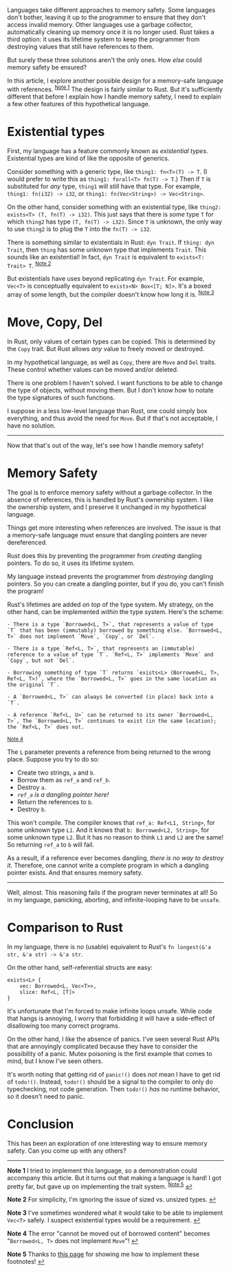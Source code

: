 Languages take different approaches to memory safety. Some languages don't bother, leaving it up to the programmer to ensure that they don't access invalid memory. Other languages use a garbage collector, automatically cleaning up memory once it is no longer used. Rust takes a third option: it uses its lifetime system to keep the programmer from destroying values that still have references to them. 

But surely these three solutions aren't the only ones. How *else* could memory safety be ensured?

In this article, I explore another possible design for a memory-safe language with references. <sup id="a1">[Note 1](#f1)</sup>
The design is fairly similar to Rust. But it's sufficiently different that before I explain how I handle memory safety, I need to explain a few other features of this hypothetical language.

# Existential types

First, my language has a feature commonly known as *existential types*. Existential types are kind of like the opposite of generics.

Consider something with a generic type, like `thing1: fn<T>(T) -> T`. (I would prefer to write this as `thing1: forall<T> fn(T) -> T`.) Then if `T` is substituted for *any* type, `thing1` will still have that type. For example, `thing1: fn(i32) -> i32`, or `thing1: fn(Vec<String>) -> Vec<String>`.

On the other hand, consider something with an existential type, like `thing2: exists<T> (T, fn(T) -> i32)`. This just says that there is *some* type `T` for which `thing2` has type `(T, fn(T) -> i32)`. Since `T` is unknown, the only way to use `thing2` is to plug the `T` into the `fn(T) -> i32`.

There is something similar to existentials in Rust: `dyn Trait`. If `thing: dyn Trait`, then `thing` has some unknown type that implements `Trait`. This sounds like an existential! In fact,  `dyn Trait` is equivalent to `exists<T: Trait> T`.
<sup id="a2">[Note 2](#f2)</sup>

But existentials have uses beyond replicating `dyn Trait`. For example, `Vec<T>` is conceptually equivalent to `exists<N> Box<[T; N]>`. It's a boxed array of some length, but the compiler doesn't know how long it is.
<sup id="a3">[Note 3](#f3)</sup>

# Move, Copy, Del

In Rust, only values of certain types can be copied. This is determined by the `Copy` trait. But Rust allows *any* value to freely moved or destroyed.

In my hypothetical language, as well as `Copy`, there are `Move` and `Del` traits. These control whether values can be moved and/or deleted.

There is one problem I haven't solved. I want functions to be able to change the type of objects, without moving them. But I don't know how to notate the type signatures of such functions.

I suppose in a less low-level language than Rust, one could simply box everything, and thus avoid the need for `Move`. But if that's not acceptable, I have no solution.

---

Now that that's out of the way, let's see how I handle memory safety!

# Memory Safety

The goal is to enforce memory safety without a garbage collector. In the absence of references, this is handled by Rust's ownership system. I like the ownership system, and I preserve it unchanged in my hypothetical language.

Things get more interesting when references are involved. The issue is that a memory-safe language must ensure that dangling pointers are never dereferenced.

Rust does this by preventing the programmer from *creating* dangling pointers. To do so, it uses its lifetime system.

My language instead prevents the programmer from *destroying* dangling pointers. So you can create a dangling pointer, but if you do, you can't finish the program!

Rust's lifetimes are added *on top* of the type system. My strategy, on the other hand, can be implemented *within* the type system. Here's the scheme:

    - There is a type `Borrowed<L, T>`, that represents a value of type `T` that has been (immutably) borrowed by something else. `Borrowed<L, T>` does not implement `Move`, `Copy`, or `Del`.

    - There is a type `Ref<L, T>`, that represents an (immutable) reference to a value of type `T`. `Ref<L, T>` implements `Move` and `Copy`, but not `Del`.

    - Borrowing something of type `T` returns `exists<L> (Borrowed<L, T>, Ref<L, T>)`, where the `Borrowed<L, T>` goes in the same location as the original `T`.

    - A `Borrowed<L, T>` can always be converted (in place) back into a `T`.

    - A reference `Ref<L, U>` can be returned to its owner `Borrowed<L, T>`, The `Borrowed<L, T>` continues to exist (in the same location); the `Ref<L, T>` does not.

<sup id="a4">[Note 4](#f4)</sup>

The `L` parameter prevents a reference from being returned to the wrong place. Suppose you try to do so:
- Create two strings, `a` and `b`.
- Borrow them as `ref_a` and `ref_b`.
- Destroy `a`.
- *`ref_a` is a dangling pointer here!*
- Return the references to `b`.
- Destroy `b`.

This won't compile. The compiler knows that `ref_a: Ref<L1, String>`, for some unknown type `L1`. And it knows that `b: Borrowed<L2, String>`, for some unknown type `L2`. But it has no reason to think `L1` and `L2` are the same! So returning `ref_a` to `b` will fail.

As a result, if a reference ever becomes dangling, *there is no way to destroy it*. Therefore, one cannot write a complete program in which a dangling pointer exists. And that ensures memory safety.

---

Well, almost. This reasoning fails if the program never terminates at all! So in my language, panicking, aborting, and infinite-looping have to be `unsafe`.

# Comparison to Rust

In my language, there is no (usable) equivalent to Rust's `fn longest(&'a str, &'a str) -> &'a str`.

On the other hand, self-referential structs are easy:
```
exists<L> {
    vec: Borrowed<L, Vec<T>>,
    slice: Ref<L, [T]>
}
```

It's unfortunate that I'm forced to make infinite loops unsafe. While code that hangs is annoying, I worry that forbidding it will have a side-effect of disallowing too many correct programs.

On the other hand, I like the absence of panics. I've seen several Rust APIs that are annoyingly complicated because they have to consider the possibility of a panic. Mutex poisoning is the first example that comes to mind, but I know I've seen others.

It's worth noting that getting rid of `panic!()` does *not* mean I have to get rid of `todo!()`. 
Instead, `todo!()` should be a signal to the compiler to only do typechecking, not code generation. Then `todo!()` *has* no runtime behavior, so it doesn't need to panic.

# Conclusion

This has been an exploration of one interesting way to ensure memory safety. Can you come up with any others?

---

<b id="f1">Note 1</b> I tried to implement this language, so a demonstration could accompany this article. But it turns out that making a language is hard! I got pretty far, but gave up on implementing the trait system. <sup id="a5">[Note 5](#f5)</sup> [↩](#a1)

<b id="f2">Note 2</b> For simplicity, I'm ignoring the issue of sized vs. unsized types. [↩](#a2)

<b id="f3">Note 3</b> I've sometimes wondered what it would take to be able to implement `Vec<T>` safely. I suspect existential types would be a requirement. [↩](#a3)

<b id="f4">Note 4</b> The error "cannot be moved out of borrowed content" becomes "`Borrowed<L, T>` does not implement `Move`"! [↩](#a4)

<b id="f5">Note 5</b> Thanks to [this page](https://github.com/seamusdemora/seamusdemora.github.io/blob/master/GFM_FootnotesWithReturnFeature.md) for showing me how to implement these footnotes! [↩](#a5)


